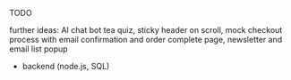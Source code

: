 TODO

further ideas:
AI chat bot tea quiz, sticky header on scroll, mock checkout process with email confirmation and order complete page, newsletter and email list popup

- backend (node.js, SQL)